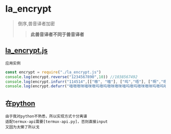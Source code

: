 # la_encrypt
>倒序,兽音译者加密
>>**此兽音译者不同于兽音译者**

## [la_encrypt.js](https://raw.githubusercontent.com/LateralCircle83/la_encrypt/main/la_encrypt.js)

    应用实例
```javascript
const encrypt = require("./la_encrypt.js")
console.log(encrypt.reverse("1234567890",10)) //1038567492
console.log(encrypt.infurr("114514",[["嗷", "喵"], ["呜","唔"], ["啊","嗯"], ["~","的❤"]])) //喵嗷嗷咪喵咪嗷呜嗷呜嗷咪嗷咪喵呜嗷呜嗷咪嗷咪呜嗷呜喵嗷喵喵咪呜呜喵喵喵喵喵咪嗷呜喵嗷嗷嗷喵咪呜喵
console.log(encrypt.defurr("喵嗷嗷咪喵咪嗷呜嗷呜嗷咪嗷咪喵呜嗷呜嗷咪嗷咪呜嗷呜喵嗷喵喵咪呜呜喵喵喵喵喵咪嗷呜喵嗷嗷嗷喵咪呜喵",[["嗷", "喵"], ["呜","唔"], ["啊","嗯"], ["~","❤"]]))
```
## 在[python](https://github.com/LateralCircle83/la_encrypt/tree/main/python)
    由于我对python不熟悉，所以实现方式十分离谱
    适配termux-api需要[termux-api.py]，否则直接input
    又因为太懒了所以戈
